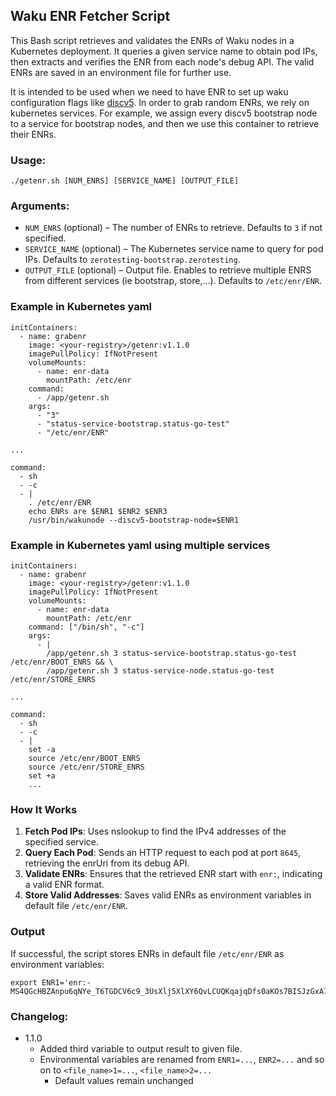 ## Waku ENR Fetcher Script

This Bash script retrieves and validates the ENRs 
of Waku nodes in a Kubernetes deployment. 
It queries a given service name to obtain pod IPs, 
then extracts and verifies the ENR 
from each node's debug API. 
The valid ENRs are saved in an environment file for further use.

It is intended to be used when we need to have ENR
to set up waku configuration flags like 
[discv5](https://docs.waku.org/guides/nwaku/config-options/#discv5-config).
In order to grab random ENRs, we rely on kubernetes services.
For example, we assign every discv5 bootstrap node to a service for bootstrap nodes, 
and then we use this container to retrieve their ENRs.

### Usage:
```
./getenr.sh [NUM_ENRS] [SERVICE_NAME] [OUTPUT_FILE]
```

### Arguments:
- `NUM_ENRS` (optional) – The number of ENRs to retrieve. 
Defaults to `3` if not specified.
- `SERVICE_NAME` (optional) – The Kubernetes service name
to query for pod IPs. Defaults to `zerotesting-bootstrap.zerotesting`.
- `OUTPUT_FILE` (optional) – Output file. Enables to retrieve multiple ENRS from different services 
(ie bootstrap, store,...). Defaults to `/etc/enr/ENR`.

### Example in Kubernetes yaml
```
initContainers:
  - name: grabenr
    image: <your-registry>/getenr:v1.1.0
    imagePullPolicy: IfNotPresent
    volumeMounts:
      - name: enr-data
        mountPath: /etc/enr
    command:
      - /app/getenr.sh
    args:
      - "3"
      - "status-service-bootstrap.status-go-test"
      - "/etc/enr/ENR"

...

command:
  - sh
  - -c
  - |
    . /etc/enr/ENR
    echo ENRs are $ENR1 $ENR2 $ENR3
    /usr/bin/wakunode --discv5-bootstrap-node=$ENR1
```

### Example in Kubernetes yaml using multiple services
```
initContainers:
  - name: grabenr
    image: <your-registry>/getenr:v1.1.0
    imagePullPolicy: IfNotPresent
    volumeMounts:
      - name: enr-data
        mountPath: /etc/enr
    command: ["/bin/sh", "-c"]
    args:
      - |
        /app/getenr.sh 3 status-service-bootstrap.status-go-test /etc/enr/BOOT_ENRS && \
        /app/getenr.sh 3 status-service-node.status-go-test /etc/enr/STORE_ENRS

...

command:
  - sh
  - -c
  - |
    set -a
    source /etc/enr/BOOT_ENRS
    source /etc/enr/STORE_ENRS
    set +a
    ...
```


### How It Works
1. **Fetch Pod IPs**: Uses nslookup to find the IPv4 addresses
of the specified service.
2. **Query Each Pod**: Sends an HTTP request 
to each pod at port `8645`, 
retrieving the enrUri from its debug API.
3. **Validate ENRs**: Ensures that the retrieved ENR
start with `enr:`, indicating a valid ENR format.
4. **Store Valid Addresses**: Saves valid ENRs
as environment variables in default file `/etc/enr/ENR`.

### Output
If successful, the script stores ENRs in default file `/etc/enr/ENR`
as environment variables:
```
export ENR1='enr:-MS4QGcHBZAnpu6qNYe_T6TGDCV6c9_3UsXlj5XlXY6QvLCUQKqajqDfs0aKOs7BISJzGxA7TuDzYXap4sP6JYUZ2Y9GAYh2F0dG5ldHOIAAAAAAAAAACEZXRoMpEJZZp0BAAAAf__________gmlkgnY0gmlwhC5QoeSJc2VjcDI1NmsxoQOZxJYJVoTfwo7zEom6U6L5Txrs3H9X0P_XBJbbOZBczYYN1ZHCCdl8'
```

### Changelog:

- 1.1.0
  - Added third variable to output result to given file.
  - Environmental variables  are renamed from `ENR1=...`, `ENR2=...` and so on to `<file_name>1=...`, `<file_name>2=...`
    - Default values remain unchanged
